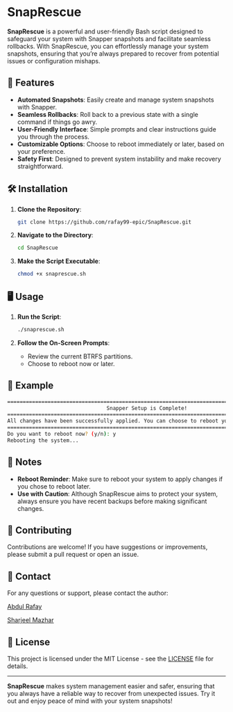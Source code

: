 # SnapRescue

**SnapRescue** is a powerful and user-friendly Bash script designed to safeguard your system with Snapper snapshots and facilitate seamless rollbacks. With SnapRescue, you can effortlessly manage your system snapshots, ensuring that you’re always prepared to recover from potential issues or configuration mishaps.

## 🚀 Features

- **Automated Snapshots**: Easily create and manage system snapshots with Snapper.
- **Seamless Rollbacks**: Roll back to a previous state with a single command if things go awry.
- **User-Friendly Interface**: Simple prompts and clear instructions guide you through the process.
- **Customizable Options**: Choose to reboot immediately or later, based on your preference.
- **Safety First**: Designed to prevent system instability and make recovery straightforward.

## 🛠️ Installation

1. **Clone the Repository**:

   ```bash
   git clone https://github.com/rafay99-epic/SnapRescue.git
   ```

2. **Navigate to the Directory**:

   ```bash
   cd SnapRescue
   ```

3. **Make the Script Executable**:
   ```bash
   chmod +x snaprescue.sh
   ```

## 🖥️ Usage

1. **Run the Script**:

   ```bash
   ./snaprescue.sh
   ```

2. **Follow the On-Screen Prompts**:
   - Review the current BTRFS partitions.
   - Choose to reboot now or later.

## 📜 Example

```bash
======================================================================================================
                                Snapper Setup is Complete!
======================================================================================================
All changes have been successfully applied. You can choose to reboot your system now or later.
======================================================================================================
Do you want to reboot now? (y/n): y
Rebooting the system...
```

## 📝 Notes

- **Reboot Reminder**: Make sure to reboot your system to apply changes if you chose to reboot later.
- **Use with Caution**: Although SnapRescue aims to protect your system, always ensure you have recent backups before making significant changes.

## 🤝 Contributing

Contributions are welcome! If you have suggestions or improvements, please submit a pull request or open an issue.

## 📧 Contact

For any questions or support, please contact the author:

[Abdul Rafay](https://www.rafay99.com/contact-me)

[Sharjeel Mazhar](mailto:sharjeelmazhar@gmail.com)

## 📄 License

This project is licensed under the MIT License - see the [LICENSE](LICENSE) file for details.

---

**SnapRescue** makes system management easier and safer, ensuring that you always have a reliable way to recover from unexpected issues. Try it out and enjoy peace of mind with your system snapshots!
